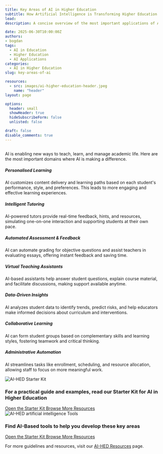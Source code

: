 ```yaml
---
title: Key Areas of AI in Higher Education
subtitle: How Artificial Intelligence is Transforming Higher Education
lead: 
description: A concise overview of the most important applications of AI in higher education, designed for educators and decision-makers.

date: 2025-06-30T10:00:00Z
authors:
- bogdan
tags:
  - AI in Education
  - Higher Education
  - AI Applications
categories:
  - AI in Higher Education
slug: key-areas-of-ai

resources:
  - src: images/ai-higher-education-header.jpeg
    name: "header"
layout: page

options:
  header: small
  showHeader: true
  hideSubscribeForm: false
  unlisted: false

draft: false
disable_comments: true
---
```


<div class="container my-1">
  <div class="row">
    <div class="col-lg-10 mx-auto">
      <h2 class="mb-4 text-primary"></h2>
        <p class="lead">AI is enabling new ways to teach, learn, and manage academic life. Here are the most important domains where AI is making a difference.</p>
      <div class="card-deck mb-4">
        <div class="card">
          <div class="card-body">
            <h5 class="card-title mb-3">Personalised Learning</h5>
            <p class="card-text">AI customizes content delivery and learning paths based on each student's performance, style, and preferences. This leads to more engaging and effective learning experiences.</p>
          </div>
        </div>
        <div class="card">
          <div class="card-body">
            <h5 class="card-title mb-3">Intelligent Tutoring</h5>
            <p class="card-text">AI-powered tutors provide real-time feedback, hints, and resources, simulating one-on-one interaction and supporting students at their own pace.</p>
          </div>
        </div>
        <div class="card">
          <div class="card-body">
            <h5 class="card-title mb-3">Automated Assessment & Feedback</h5>
            <p class="card-text">AI can automate grading for objective questions and assist teachers in evaluating essays, offering instant feedback and saving time.</p>
          </div>
        </div>
      </div>
      <div class="card-deck mb-4">
        <div class="card">
          <div class="card-body">
            <h5 class="card-title mb-3">Virtual Teaching Assistants</h5>
            <p class="card-text">AI-based assistants help answer student questions, explain course material, and facilitate discussions, making support available anytime.</p>
          </div>
        </div>
        <div class="card">
          <div class="card-body">
            <h5 class="card-title mb-3">Data-Driven Insights</h5>
            <p class="card-text">AI analyzes student data to identify trends, predict risks, and help educators make informed decisions about curriculum and interventions.</p>
          </div>
        </div>
        <div class="card">
          <div class="card-body">
            <h5 class="card-title mb-3">Collaborative Learning</h5>
            <p class="card-text">AI can form student groups based on complementary skills and learning styles, fostering teamwork and critical thinking.</p>
          </div>
        </div>
      </div>
      <div class="card mb-4">
        <div class="card-body">
          <h5 class="card-title mb-3">Administrative Automation</h5>
          <p class="card-text">AI streamlines tasks like enrollment, scheduling, and resource allocation, allowing staff to focus on more meaningful work.</p>
        </div>
      </div>
      <div class="card border-0 shadow my-5">
        <div class="row g-0 align-items-stretch">
          <div class="col-md-3">
            <img src="/resources/starter-kit/images/ai-starter-kit.jpeg" class="img-fluid rounded-start h-100 object-fit-cover" alt="AI-HED Starter Kit">
          </div>
          <div class="col-md-9">
            <div class="card-body p-4">
              <h3 class="h4">For a practical guide and examples, read our Starter Kit for AI in Higher Education</h3>
              <div class="d-flex flex-wrap gap-2">
                <a target="_blank" href="/resources/starter-kit/AI-HED%20Starter%20Kit_%20Full.pdf" class="btn btn-primary font-weight-bold">
                  <i class="fas fa-file-pdf mr-2"></i>Open the Starter Kit
                </a>
                <a target="_blank" href="/resources/starter-kit/" class="btn btn-secondary">
                  Browse More Resources <i class="fas fa-arrow-right ms-1"></i>
                </a>
              </div>
            </div>
          </div>
        </div>
      </div>
			<div class="card border-0 shadow my-5">
        <div class="row g-0 align-items-stretch">
          <div class="col-md-3">
            <img src="https://ai-hed.eu/resources/starter-kit/images/ai-tools.jpeg" class="img-fluid rounded-start h-100 object-fit-cover" alt="AI-HED artificial intelligence Tools">
          </div>
          <div class="col-md-9">
            <div class="card-body p-4">
              <h3 class="h4">Find AI-Based tools to help you develop these key areas</h3>
              <div class="d-flex flex-wrap gap-2">
                <a target="_blank" href="/resources/starter-kit/AI-HED%20Starter%20Kit_%20Full.pdf" class="btn btn-primary font-weight-bold">
                  <i class="fas fa-file-pdf mr-2"></i>Open the Starter Kit
                </a>
                <a target="_blank" href="/resources/starter-kit/" class="btn btn-secondary">
                  Browse More Resources <i class="fas fa-arrow-right ms-1"></i>
                </a>
              </div>
            </div>
          </div>
        </div>
      </div>
      <p class="mt-4">For more guidelines and resources, visit our <a href="/resources/">AI-HED Resources</a> page.</p>
    </div>
  </div>
</div>
